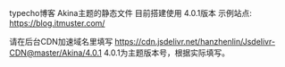typecho博客 
Akina主题的静态文件
目前搭建使用 4.0.1版本
示例站点:
https://blog.itmuster.com/

请在后台CDN加速域名里填写
https://cdn.jsdelivr.net/hanzhenlin/Jsdelivr-CDN@master/Akina/4.0.1
4.0.1为主题版本号，根据实际填写。